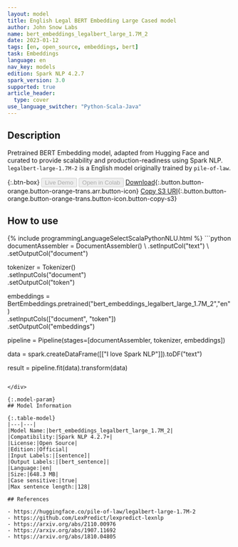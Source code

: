```yaml
---
layout: model
title: English Legal BERT Embedding Large Cased model
author: John Snow Labs
name: bert_embeddings_legalbert_large_1.7M_2
date: 2023-01-12
tags: [en, open_source, embeddings, bert]
task: Embeddings
language: en
nav_key: models
edition: Spark NLP 4.2.7
spark_version: 3.0
supported: true
article_header:
  type: cover
use_language_switcher: "Python-Scala-Java"
---
```


## Description

Pretrained BERT Embedding model, adapted from Hugging Face and curated to provide scalability and production-readiness using Spark NLP. `legalbert-large-1.7M-2` is a English model originally trained by `pile-of-law`.

{:.btn-box}
<button class="button button-orange" disabled>Live Demo</button>
<button class="button button-orange" disabled>Open in Colab</button>
[Download](https://s3.amazonaws.com/auxdata.johnsnowlabs.com/public/models/bert_embeddings_legalbert_large_1.7M_2_en_4.2.7_3.0_1673543897109.zip){:.button.button-orange.button-orange-trans.arr.button-icon}
[Copy S3 URI](s3://auxdata.johnsnowlabs.com/public/models/bert_embeddings_legalbert_large_1.7M_2_en_4.2.7_3.0_1673543897109.zip){:.button.button-orange.button-orange-trans.button-icon.button-copy-s3}

## How to use



<div class="tabs-box" markdown="1">
{% include programmingLanguageSelectScalaPythonNLU.html %}
```python
documentAssembler = DocumentAssembler() \
    .setInputCol("text") \
    .setOutputCol("document")

tokenizer = Tokenizer() \
    .setInputCols("document") \
    .setOutputCol("token")
  
embeddings = BertEmbeddings.pretrained("bert_embeddings_legalbert_large_1.7M_2","en") \
    .setInputCols(["document", "token"]) \
    .setOutputCol("embeddings")
    
pipeline = Pipeline(stages=[documentAssembler, tokenizer, embeddings])

data = spark.createDataFrame([["I love Spark NLP"]]).toDF("text")

result = pipeline.fit(data).transform(data)
```

</div>

{:.model-param}
## Model Information

{:.table-model}
|---|---|
|Model Name:|bert_embeddings_legalbert_large_1.7M_2|
|Compatibility:|Spark NLP 4.2.7+|
|License:|Open Source|
|Edition:|Official|
|Input Labels:|[sentence]|
|Output Labels:|[bert_sentence]|
|Language:|en|
|Size:|648.3 MB|
|Case sensitive:|true|
|Max sentence length:|128|

## References

- https://huggingface.co/pile-of-law/legalbert-large-1.7M-2
- https://github.com/LexPredict/lexpredict-lexnlp
- https://arxiv.org/abs/2110.00976
- https://arxiv.org/abs/1907.11692
- https://arxiv.org/abs/1810.04805
